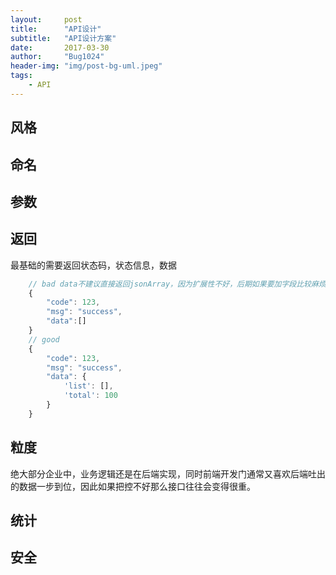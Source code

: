 ```yaml
---
layout:     post
title:      "API设计"
subtitle:   "API设计方案"
date:       2017-03-30
author:     "Bug1024"
header-img: "img/post-bg-uml.jpeg"
tags:
    - API
---
```


## 风格

## 命名

## 参数

## 返回
最基础的需要返回状态码，状态信息，数据
```javascript
    // bad data不建议直接返回jsonArray，因为扩展性不好，后期如果要加字段比较麻烦
    {
        "code": 123,
        "msg": "success",
        "data":[]
    }
    // good
    {
        "code": 123,
        "msg": "success",
        "data": {
            'list': [],
            'total': 100
        }
    }
```

## 粒度
绝大部分企业中，业务逻辑还是在后端实现，同时前端开发门通常又喜欢后端吐出的数据一步到位，因此如果把控不好那么接口往往会变得很重。

## 统计

## 安全
